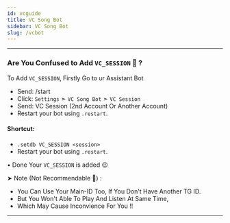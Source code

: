 ```yaml
---
id: vcguide
title: VC Song Bot
sidebar: VC Song Bot
slug: /vcbot
---
```


---

### Are You Confused to Add `VC_SESSION` 🧐 ?

To Add `VC_SESSION`, Firstly Go to ur Assistant Bot

- Send: /start 
- Click: `Settings` ➣ `VC Song Bot` ➣ `VC Session`
- Send: VC Session (2nd Account Or Another Account)
- Restart your bot using `.restart`.

#### Shortcut:

-  `.setdb VC_SESSION <session>`
- Restart your bot using `.restart`.

• Done Your `VC_SESSION` is added 😉

➤ Note (Not Recommendable 🤧) :

-  You Can Use Your Main-ID Too, If You Don't Have Another TG ID.
-  But You Won't Able To Play And Listen At Same Time,
-  Which May Cause Inconvience For You !!

---
